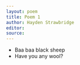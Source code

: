 ```yaml
---
layout: poem
title: Poem 1
author: Hayden Strawbridge
editor: 
source: 
---
```

- Baa baa black sheep
- Have you any wool?